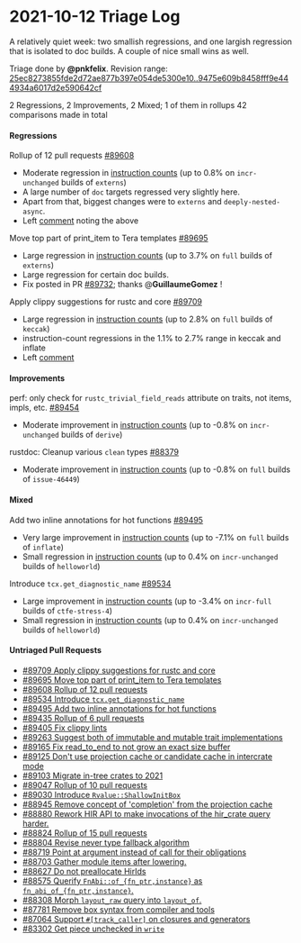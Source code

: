 # 2021-10-12 Triage Log

A relatively quiet week: two smallish regressions, and one largish regression that is isolated to doc builds. A couple of nice small wins as well.

Triage done by **@pnkfelix**.
Revision range: [25ec8273855fde2d72ae877b397e054de5300e10..9475e609b8458fff9e444934a6017d2e590642cf](https://perf.rust-lang.org/?start=25ec8273855fde2d72ae877b397e054de5300e10&end=9475e609b8458fff9e444934a6017d2e590642cf&absolute=false&stat=instructions%3Au)

2 Regressions, 2 Improvements, 2 Mixed; 1 of them in rollups
42 comparisons made in total

#### Regressions

Rollup of 12 pull requests [#89608](https://github.com/rust-lang/rust/issues/89608)
- Moderate regression in [instruction counts](https://perf.rust-lang.org/compare.html?start=d480ceff384f80394e9367b5e9d3596d62f20585&end=0eabf25b90396dead0b2a1aaa275af18a1ae6008&stat=instructions:u) (up to 0.8% on `incr-unchanged` builds of `externs`)
- A large number of `doc` targets regressed very slightly here.
- Apart from that, biggest changes were to `externs` and `deeply-nested-async`.
- Left [comment](https://github.com/rust-lang/rust/pull/89608#issuecomment-941365151) noting the above

Move top part of print_item to Tera templates [#89695](https://github.com/rust-lang/rust/issues/89695)
- Large regression in [instruction counts](https://perf.rust-lang.org/compare.html?start=6928fafe06e4ab29317f75194e1bf67c119dccdc&end=c1cb97481a633bdfdf3d6b57c6dcebfdfadbcfdf&stat=instructions:u) (up to 3.7% on `full` builds of `externs`)
- Large regression for certain doc builds.
- Fix posted in PR [#89732](https://github.com/rust-lang/rust/issues/89732); thanks @**GuillaumeGomez** !

Apply clippy suggestions for rustc and core [#89709](https://github.com/rust-lang/rust/issues/89709)
- Large regression in [instruction counts](https://perf.rust-lang.org/compare.html?start=86d6d2b7389fe1b339402c1798edae8b695fc9ef&end=6ae8912a3e7d2c4c775024f58a7ba4b1aedc4073&stat=instructions:u) (up to 2.8% on `full` builds of `keccak`)
- instruction-count regressions in the 1.1% to 2.7% range in keccak and inflate
- Left [comment](https://github.com/rust-lang/rust/pull/89709#issuecomment-941560787)

#### Improvements

perf: only check for `rustc_trivial_field_reads` attribute on traits, not items, impls, etc. [#89454](https://github.com/rust-lang/rust/issues/89454)
- Moderate improvement in [instruction counts](https://perf.rust-lang.org/compare.html?start=0eabf25b90396dead0b2a1aaa275af18a1ae6008&end=d3e6770efbd76c4ad1e17468895b538a2efec4bd&stat=instructions:u) (up to -0.8% on `incr-unchanged` builds of `derive`)

rustdoc: Cleanup various `clean` types [#88379](https://github.com/rust-lang/rust/issues/88379)
- Moderate improvement in [instruction counts](https://perf.rust-lang.org/compare.html?start=bc8ad24020a160e1acd7ac9f7671947dcc01264c&end=a8f2463c68a6532d74a13ec402ec5b513e4e2726&stat=instructions:u) (up to -0.8% on `full` builds of `issue-46449`)


#### Mixed

Add two inline annotations for hot functions [#89495](https://github.com/rust-lang/rust/issues/89495)
- Very large improvement in [instruction counts](https://perf.rust-lang.org/compare.html?start=d3e6770efbd76c4ad1e17468895b538a2efec4bd&end=ca8078d7b2e40c24a39e5fe2a910afef4c91ebfc&stat=instructions:u) (up to -7.1% on `full` builds of `inflate`)
- Small regression in [instruction counts](https://perf.rust-lang.org/compare.html?start=d3e6770efbd76c4ad1e17468895b538a2efec4bd&end=ca8078d7b2e40c24a39e5fe2a910afef4c91ebfc&stat=instructions:u) (up to 0.4% on `incr-unchanged` builds of `helloworld`)


Introduce `tcx.get_diagnostic_name` [#89534](https://github.com/rust-lang/rust/issues/89534)
- Large improvement in [instruction counts](https://perf.rust-lang.org/compare.html?start=680ff86391f19e12b485293f01372036e85ba87c&end=0157cc977fd71297ce73e2f249321f5ba2555d42&stat=instructions:u) (up to -3.4% on `incr-full` builds of `ctfe-stress-4`)
- Small regression in [instruction counts](https://perf.rust-lang.org/compare.html?start=680ff86391f19e12b485293f01372036e85ba87c&end=0157cc977fd71297ce73e2f249321f5ba2555d42&stat=instructions:u) (up to 0.4% on `incr-unchanged` builds of `helloworld`)

#### Untriaged Pull Requests

- [#89709 Apply clippy suggestions for rustc and core](https://github.com/rust-lang/rust/pull/89709)
- [#89695 Move top part of print_item to Tera templates](https://github.com/rust-lang/rust/pull/89695)
- [#89608 Rollup of 12 pull requests](https://github.com/rust-lang/rust/pull/89608)
- [#89534 Introduce `tcx.get_diagnostic_name`](https://github.com/rust-lang/rust/pull/89534)
- [#89495 Add two inline annotations for hot functions](https://github.com/rust-lang/rust/pull/89495)
- [#89435 Rollup of 6 pull requests](https://github.com/rust-lang/rust/pull/89435)
- [#89405 Fix clippy lints](https://github.com/rust-lang/rust/pull/89405)
- [#89263 Suggest both of immutable and mutable trait implementations](https://github.com/rust-lang/rust/pull/89263)
- [#89165 Fix read_to_end to not grow an exact size buffer](https://github.com/rust-lang/rust/pull/89165)
- [#89125 Don't use projection cache or candidate cache in intercrate mode](https://github.com/rust-lang/rust/pull/89125)
- [#89103 Migrate in-tree crates to 2021](https://github.com/rust-lang/rust/pull/89103)
- [#89047 Rollup of 10 pull requests](https://github.com/rust-lang/rust/pull/89047)
- [#89030 Introduce `Rvalue::ShallowInitBox`](https://github.com/rust-lang/rust/pull/89030)
- [#88945 Remove concept of 'completion' from the projection cache](https://github.com/rust-lang/rust/pull/88945)
- [#88880 Rework HIR API to make invocations of the hir_crate query harder.](https://github.com/rust-lang/rust/pull/88880)
- [#88824 Rollup of 15 pull requests](https://github.com/rust-lang/rust/pull/88824)
- [#88804 Revise never type fallback algorithm](https://github.com/rust-lang/rust/pull/88804)
- [#88719 Point at argument instead of call for their obligations](https://github.com/rust-lang/rust/pull/88719)
- [#88703 Gather module items after lowering.](https://github.com/rust-lang/rust/pull/88703)
- [#88627 Do not preallocate HirIds](https://github.com/rust-lang/rust/pull/88627)
- [#88575 Querify `FnAbi::of_{fn_ptr,instance}` as `fn_abi_of_{fn_ptr,instance}`.](https://github.com/rust-lang/rust/pull/88575)
- [#88308 Morph `layout_raw` query into `layout_of`.](https://github.com/rust-lang/rust/pull/88308)
- [#87781 Remove box syntax from compiler and tools](https://github.com/rust-lang/rust/pull/87781)
- [#87064 Support `#[track_caller]` on closures and generators](https://github.com/rust-lang/rust/pull/87064)
- [#83302 Get piece unchecked in `write`](https://github.com/rust-lang/rust/pull/83302)
